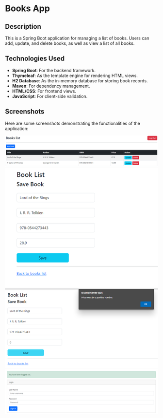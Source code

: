 # Books App

## Description

This is a Spring Boot application for managing a list of books. Users can add, update, and delete books, as well as view a list of all books.

## Technologies Used

- **Spring Boot**: For the backend framework.
- **Thymeleaf**: As the template engine for rendering HTML views.
- **H2 Database**: As the in-memory database for storing book records.
- **Maven**: For dependency management.
- **HTML/CSS**: For frontend views.
- **JavaScript**: For client-side validation.

## Screenshots

Here are some screenshots demonstrating the functionalities of the application:

![List of Books](./images/list.png)
![Update Book](./images/update.png)
![Validation](./images/validate.png)
![Logout](./images/logout.png)
